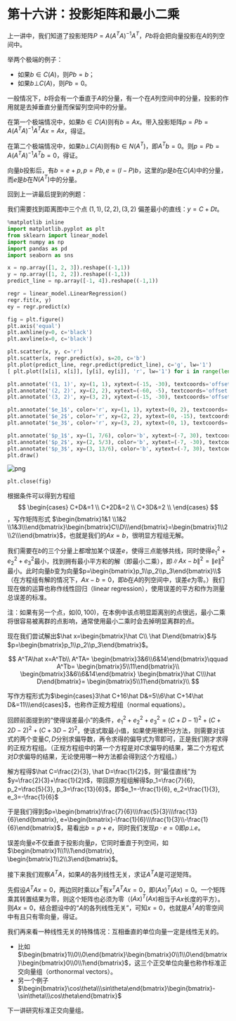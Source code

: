 # 第十六讲：投影矩阵和最小二乘

上一讲中，我们知道了投影矩阵$P=A(A^TA)^{-1}A^T$，$Pb$将会把向量投影在$A$的列空间中。

举两个极端的例子： 
* 如果$b\in C(A)$，则$Pb=b$；
* 如果$b\bot C(A)$，则$Pb=0$。

一般情况下，$b$将会有一个垂直于$A$的分量，有一个在$A$列空间中的分量，投影的作用就是去掉垂直分量而保留列空间中的分量。

在第一个极端情况中，如果$b\in C(A)$则有$b=Ax$。带入投影矩阵$p=Pb=A(A^TA)^{-1}A^TAx=Ax$，得证。

在第二个极端情况中，如果$b\bot C(A)$则有$b\in N(A^T)$，即$A^Tb=0$。则$p=Pb=A(A^TA)^{-1}A^Tb=0$，得证。

向量$b$投影后，有$b=e+p, p=Pb, e=(I-P)b$，这里的$p$是$b$在$C(A)$中的分量，而$e$是$b$在$N(A^T)$中的分量。

回到上一讲最后提到的例题：

我们需要找到距离图中三个点 $(1, 1), (2, 2), (3, 2)$ 偏差最小的直线：$y=C+Dt$。

```python
%matplotlib inline
import matplotlib.pyplot as plt
from sklearn import linear_model
import numpy as np
import pandas as pd
import seaborn as sns

x = np.array([1, 2, 3]).reshape((-1,1))
y = np.array([1, 2, 2]).reshape((-1,1))
predict_line = np.array([-1, 4]).reshape((-1,1))

regr = linear_model.LinearRegression()
regr.fit(x, y)
ey = regr.predict(x)

fig = plt.figure()
plt.axis('equal')
plt.axhline(y=0, c='black')
plt.axvline(x=0, c='black')

plt.scatter(x, y, c='r')
plt.scatter(x, regr.predict(x), s=20, c='b')
plt.plot(predict_line, regr.predict(predict_line), c='g', lw='1')
[ plt.plot([x[i], x[i]], [y[i], ey[i]], 'r', lw='1') for i in range(len(x))]

plt.annotate('(1, 1)', xy=(1, 1), xytext=(-15, -30), textcoords='offset points', size=14, arrowprops=dict(arrowstyle="->"))
plt.annotate('(2, 2)', xy=(2, 2), xytext=(-60, -5), textcoords='offset points', size=14, arrowprops=dict(arrowstyle="->"))
plt.annotate('(3, 2)', xy=(3, 2), xytext=(-15, -30), textcoords='offset points', size=14, arrowprops=dict(arrowstyle="->"))

plt.annotate('$e_1$', color='r', xy=(1, 1), xytext=(0, 2), textcoords='offset points', size=20)
plt.annotate('$e_2$', color='r', xy=(2, 2), xytext=(0, -15), textcoords='offset points', size=20)
plt.annotate('$e_3$', color='r', xy=(3, 2), xytext=(0, 1), textcoords='offset points', size=20)

plt.annotate('$p_1$', xy=(1, 7/6), color='b', xytext=(-7, 30), textcoords='offset points', size=14, arrowprops=dict(arrowstyle="->"))
plt.annotate('$p_2$', xy=(2, 5/3), color='b', xytext=(-7, -30), textcoords='offset points', size=14, arrowprops=dict(arrowstyle="->"))
plt.annotate('$p_3$', xy=(3, 13/6), color='b', xytext=(-7, 30), textcoords='offset points', size=14, arrowprops=dict(arrowstyle="->"))
plt.draw()
```

    
![png](images/chapter16_files/chapter16_1_0.png)
    

```python
plt.close(fig)
```

根据条件可以得到方程组 
$$
\begin{cases}
C+D&=1 \\
C+2D&=2 \\
C+3D&=2 \\
\end{cases}
$$，写作矩阵形式
$\begin{bmatrix}1&1 \\1&2 \\1&3\\\end{bmatrix}\begin{bmatrix}C\\D\\\end{bmatrix}=\begin{bmatrix}1\\2\\2\\\end{bmatrix}$，也就是我们的$Ax=b$，很明显方程组无解。

我们需要在$b$的三个分量上都增加某个误差$e$，使得三点能够共线，同时使得$e_1^2+e_2^2+e_3^2$最小，找到拥有最小平方和的解（即最小二乘），即$\left\|Ax-b\right\|^2=\left\|e\right\|^2$最小。此时向量$b$变为向量$p=\begin{bmatrix}p_1\\p_2\\p_3\end{bmatrix}\\$（在方程组有解的情况下，$Ax-b=0$，即$b$在$A$的列空间中，误差$e$为零。）我们现在做的运算也称作线性回归（linear regression），使用误差的平方和作为测量总误差的标准。

注：如果有另一个点，如$(0, 100)$，在本例中该点明显距离别的点很远，最小二乘将很容易被离群的点影响，通常使用最小二乘时会去掉明显离群的点。

现在我们尝试解出$\hat x=\begin{bmatrix}\hat C\\ \hat D\end{bmatrix}$与$p=\begin{bmatrix}p_1\\p_2\\p_3\end{bmatrix}$。

$$
A^TA\hat x=A^Tb\\
A^TA=
\begin{bmatrix}3&6\\6&14\end{bmatrix}\qquad
A^Tb=
\begin{bmatrix}5\\11\end{bmatrix}\\
\begin{bmatrix}3&6\\6&14\end{bmatrix}
\begin{bmatrix}\hat C\\\hat D\end{bmatrix}=
\begin{bmatrix}5\\11\end{bmatrix}\\
$$

写作方程形式为$\begin{cases}3\hat C+16\hat D&=5\\6\hat C+14\hat D&=11\\\end{cases}$，也称作正规方程组（normal equations）。

回顾前面提到的“使得误差最小”的条件，$e_1^2+e_2^2+e_3^2=(C+D-1)^2+(C+2D-2)^2+(C+3D-2)^2$，使该式取最小值，如果使用微积分方法，则需要对该式的两个变量$C, D$分别求偏导数，再令求得的偏导式为零即可，正是我们刚才求得的正规方程组。（正规方程组中的第一个方程是对$C$求偏导的结果，第二个方程式对$D$求偏导的结果，无论使用哪一种方法都会得到这个方程组。）

解方程得$\hat C=\frac{2}{3}, \hat D=\frac{1}{2}$，则“最佳直线”为$y=\frac{2}{3}+\frac{1}{2}t$，带回原方程组解得$p_1=\frac{7}{6}, p_2=\frac{5}{3}, p_3=\frac{13}{6}$，即$e_1=-\frac{1}{6}, e_2=\frac{1}{3}, e_3=-\frac{1}{6}$

于是我们得到$p=\begin{bmatrix}\frac{7}{6}\\\frac{5}{3}\\\frac{13}{6}\end{bmatrix}, e=\begin{bmatrix}-\frac{1}{6}\\\frac{1}{3}\\-\frac{1}{6}\end{bmatrix}$，易看出$b=p+e$，同时我们发现$p\cdot e=0$即$p\bot e$。

误差向量$e$不仅垂直于投影向量$p$，它同时垂直于列空间，如 $\begin{bmatrix}1\\1\\1\end{bmatrix}, \begin{bmatrix}1\\2\\3\end{bmatrix}$。

接下来我们观察$A^TA$，如果$A$的各列线性无关，求证$A^TA$是可逆矩阵。

先假设$A^TAx=0$，两边同时乘以$x^T$有$x^TA^TAx=0$，即$(Ax)^T(Ax)=0$。一个矩阵乘其转置结果为零，则这个矩阵也必须为零（$(Ax)^T(Ax)$相当于$Ax$长度的平方）。则$Ax=0$，结合题设中的“$A$的各列线性无关”，可知$x=0$，也就是$A^TA$的零空间中有且只有零向量，得证。

我们再来看一种线性无关的特殊情况：互相垂直的单位向量一定是线性无关的。

* 比如$\begin{bmatrix}1\\0\\0\end{bmatrix}\begin{bmatrix}0\\1\\0\end{bmatrix}\begin{bmatrix}0\\0\\1\end{bmatrix}$，这三个正交单位向量也称作标准正交向量组（orthonormal vectors）。
* 另一个例子$\begin{bmatrix}\cos\theta\\\sin\theta\end{bmatrix}\begin{bmatrix}-\sin\theta\\\cos\theta\end{bmatrix}$

下一讲研究标准正交向量组。
